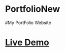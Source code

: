 # PortfolioNew

#My PortFolio Website

  <h1><a href="https://bhuwan.netlify.app/">Live Demo</a></h1>
